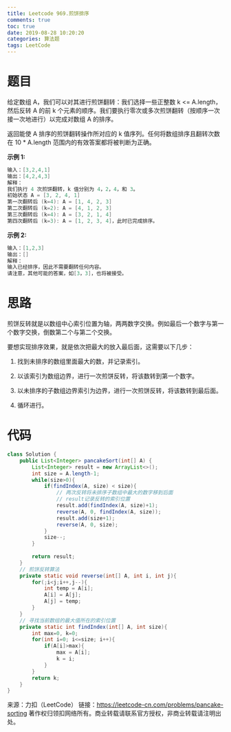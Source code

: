 ```yaml
---
title: Leetcode 969.煎饼排序
comments: true
toc: true
date: 2019-08-28 10:20:20
categories: 算法题
tags: LeetCode
---
```


# 题目

给定数组 A，我们可以对其进行煎饼翻转：我们选择一些正整数 k <= A.length，然后反转 A 的前 k 个元素的顺序。我们要执行零次或多次煎饼翻转（按顺序一次接一次地进行）以完成对数组 A 的排序。

返回能使 A 排序的煎饼翻转操作所对应的 k 值序列。任何将数组排序且翻转次数在 10 * A.length 范围内的有效答案都将被判断为正确。

**示例 1:**
```java
输入：[3,2,4,1]
输出：[4,2,4,3]
解释：
我们执行 4 次煎饼翻转，k 值分别为 4，2，4，和 3。
初始状态 A = [3, 2, 4, 1]
第一次翻转后 (k=4): A = [1, 4, 2, 3]
第二次翻转后 (k=2): A = [4, 1, 2, 3]
第三次翻转后 (k=4): A = [3, 2, 1, 4]
第四次翻转后 (k=3): A = [1, 2, 3, 4]，此时已完成排序。 
```

**示例 2:**
```java
输入：[1,2,3]
输出：[]
解释：
输入已经排序，因此不需要翻转任何内容。
请注意，其他可能的答案，如[3，3]，也将被接受。
```

# 思路

煎饼反转就是以数组中心索引位置为轴，两两数字交换。例如最后一个数字与第一个数字交换，倒数第二个与第二个交换。

要想实现排序效果，就是依次把最大的放入最后面，这需要以下几步：

1. 找到未排序的数组里面最大的数，并记录索引。

2. 以该索引为数组边界，进行一次煎饼反转，将该数转到第一个数字。

3. 以未排序的子数组边界索引为边界，进行一次煎饼反转，将该数转到最后面。

4. 循环进行。

# 代码

```java
class Solution {
    public List<Integer> pancakeSort(int[] A) {
        List<Integer> result = new ArrayList<>();
        int size = A.length-1;
        while(size>0){
            if(findIndex(A, size) < size){
                // 两次反转将未排序子数组中最大的数字移到后面
                // result记录反转的索引位置
                result.add(findIndex(A, size)+1);
                reverse(A, 0, findIndex(A, size));
                result.add(size+1);
                reverse(A, 0, size);
            }
            size--;
        }
        
        return result;
    }
    // 煎饼反转算法
    private static void reverse(int[] A, int i, int j){
        for(;i<j;i++,j--){
            int temp = A[i];
            A[i] = A[j];
            A[j] = temp;
        }
    }
    // 寻找当前数组的最大值所在的索引位置
    private static int findIndex(int[] A, int size){
        int max=0, k=0;
        for(int i=0; i<=size; i++){
            if(A[i]>max){
                max = A[i];
                k = i;
            }
        }
        return k;
    }
}
```

来源：力扣（LeetCode）
链接：https://leetcode-cn.com/problems/pancake-sorting
著作权归领扣网络所有。商业转载请联系官方授权，非商业转载请注明出处。
